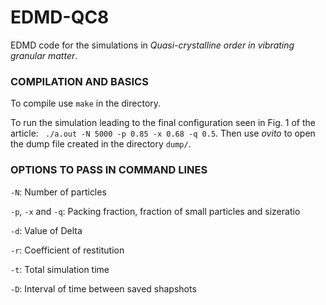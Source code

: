# EDMD-QC8

EDMD code for the simulations in *Quasi-crystalline order in vibrating granular matter*.

### COMPILATION AND BASICS
To compile use ```make``` in the directory.

To run the simulation leading to the final configuration seen in Fig. 1 of the article: ``` ./a.out -N 5000 -p 0.85 -x 0.68 -q 0.5```. Then use *ovito* to open the dump file created in the directory ```dump/```.

### OPTIONS TO PASS IN COMMAND LINES
```-N```: Number of particles

```-p```, ```-x``` and ```-q```: Packing fraction, fraction of small particles and sizeratio

```-d```: Value of Delta

```-r```: Coefficient of restitution

```-t```: Total simulation time

```-D```: Interval of time between saved shapshots
